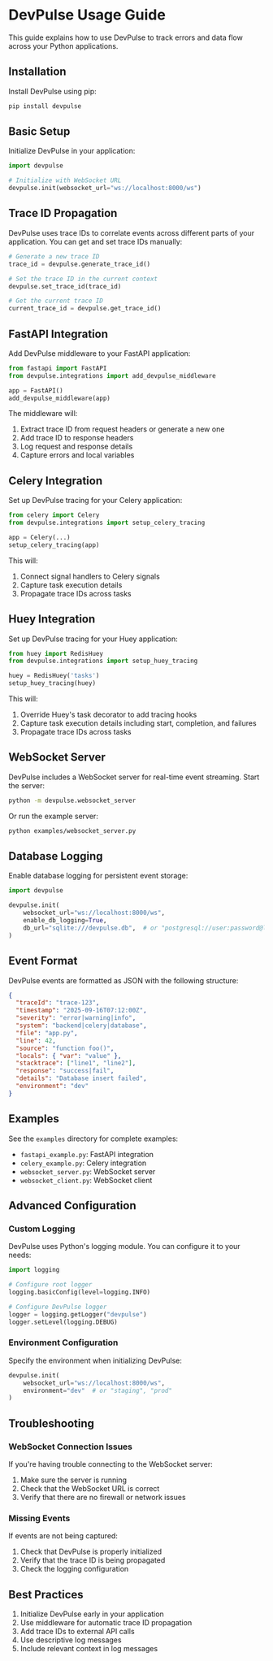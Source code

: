 # DevPulse Usage Guide

This guide explains how to use DevPulse to track errors and data flow across your Python applications.

## Installation

Install DevPulse using pip:

```bash
pip install devpulse
```

## Basic Setup

Initialize DevPulse in your application:

```python
import devpulse

# Initialize with WebSocket URL
devpulse.init(websocket_url="ws://localhost:8000/ws")
```

## Trace ID Propagation

DevPulse uses trace IDs to correlate events across different parts of your application. You can get and set trace IDs manually:

```python
# Generate a new trace ID
trace_id = devpulse.generate_trace_id()

# Set the trace ID in the current context
devpulse.set_trace_id(trace_id)

# Get the current trace ID
current_trace_id = devpulse.get_trace_id()
```

## FastAPI Integration

Add DevPulse middleware to your FastAPI application:

```python
from fastapi import FastAPI
from devpulse.integrations import add_devpulse_middleware

app = FastAPI()
add_devpulse_middleware(app)
```

The middleware will:

1. Extract trace ID from request headers or generate a new one
2. Add trace ID to response headers
3. Log request and response details
4. Capture errors and local variables

## Celery Integration

Set up DevPulse tracing for your Celery application:

```python
from celery import Celery
from devpulse.integrations import setup_celery_tracing

app = Celery(...)
setup_celery_tracing(app)
```

This will:

1. Connect signal handlers to Celery signals
2. Capture task execution details
3. Propagate trace IDs across tasks

## Huey Integration

Set up DevPulse tracing for your Huey application:

```python
from huey import RedisHuey
from devpulse.integrations import setup_huey_tracing

huey = RedisHuey('tasks')
setup_huey_tracing(huey)
```

This will:

1. Override Huey's task decorator to add tracing hooks
2. Capture task execution details including start, completion, and failures
3. Propagate trace IDs across tasks

## WebSocket Server

DevPulse includes a WebSocket server for real-time event streaming. Start the server:

```bash
python -m devpulse.websocket_server
```

Or run the example server:

```bash
python examples/websocket_server.py
```

## Database Logging

Enable database logging for persistent event storage:

```python
import devpulse

devpulse.init(
    websocket_url="ws://localhost:8000/ws",
    enable_db_logging=True,
    db_url="sqlite:///devpulse.db",  # or "postgresql://user:password@localhost/devpulse"
)
```

## Event Format

DevPulse events are formatted as JSON with the following structure:

```json
{
  "traceId": "trace-123",
  "timestamp": "2025-09-16T07:12:00Z",
  "severity": "error|warning|info",
  "system": "backend|celery|database",
  "file": "app.py",
  "line": 42,
  "source": "function foo()",
  "locals": { "var": "value" },
  "stacktrace": ["line1", "line2"],
  "response": "success|fail",
  "details": "Database insert failed",
  "environment": "dev"
}
```

## Examples

See the `examples` directory for complete examples:

- `fastapi_example.py`: FastAPI integration
- `celery_example.py`: Celery integration
- `websocket_server.py`: WebSocket server
- `websocket_client.py`: WebSocket client

## Advanced Configuration

### Custom Logging

DevPulse uses Python's logging module. You can configure it to your needs:

```python
import logging

# Configure root logger
logging.basicConfig(level=logging.INFO)

# Configure DevPulse logger
logger = logging.getLogger("devpulse")
logger.setLevel(logging.DEBUG)
```

### Environment Configuration

Specify the environment when initializing DevPulse:

```python
devpulse.init(
    websocket_url="ws://localhost:8000/ws",
    environment="dev"  # or "staging", "prod"
)
```

## Troubleshooting

### WebSocket Connection Issues

If you're having trouble connecting to the WebSocket server:

1. Make sure the server is running
2. Check that the WebSocket URL is correct
3. Verify that there are no firewall or network issues

### Missing Events

If events are not being captured:

1. Check that DevPulse is properly initialized
2. Verify that the trace ID is being propagated
3. Check the logging configuration

## Best Practices

1. Initialize DevPulse early in your application
2. Use middleware for automatic trace ID propagation
3. Add trace IDs to external API calls
4. Use descriptive log messages
5. Include relevant context in log messages
